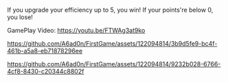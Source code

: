 If you upgrade your efficiency up to 5, you win!
If your points're below 0, you lose!

GamePlay Video:
https://youtu.be/FTWAg3at9ko



https://github.com/A6ad0n/FirstGame/assets/122094814/3b9d5fe9-bc4f-461b-a5a8-eb71878296ee



https://github.com/A6ad0n/FirstGame/assets/122094814/9232b028-6766-4cf8-8430-c20344c8802f

